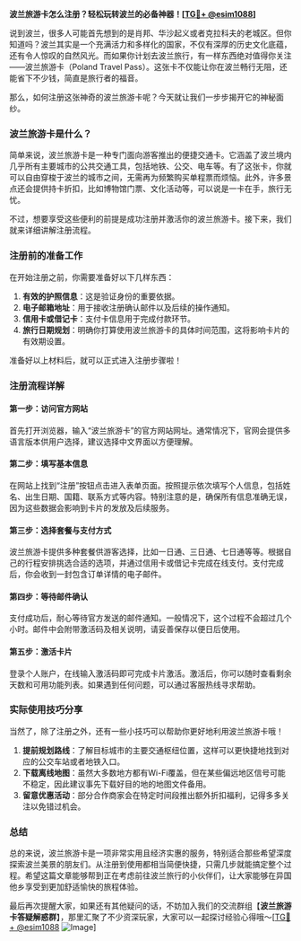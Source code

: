 **波兰旅游卡怎么注册？轻松玩转波兰的必备神器！[[TG💪+ @esim1088](https://t.me/s/esim1088)]**

说到波兰，很多人可能首先想到的是肖邦、华沙起义或者克拉科夫的老城区。但你知道吗？波兰其实是一个充满活力和多样化的国家，不仅有深厚的历史文化底蕴，还有令人惊叹的自然风光。而如果你计划去波兰旅行，有一样东西绝对值得你关注——波兰旅游卡（Poland Travel Pass）。这张卡不仅能让你在波兰畅行无阻，还能省下不少钱，简直是旅行者的福音。

那么，如何注册这张神奇的波兰旅游卡呢？今天就让我们一步步揭开它的神秘面纱。

### 波兰旅游卡是什么？

简单来说，波兰旅游卡是一种专门面向游客推出的便捷交通卡。它涵盖了波兰境内几乎所有主要城市的公共交通工具，包括地铁、公交、电车等。有了这张卡，你就可以自由穿梭于波兰的城市之间，无需再为频繁购买单程票而烦恼。此外，许多景点还会提供持卡折扣，比如博物馆门票、文化活动等，可以说是一卡在手，旅行无忧。

不过，想要享受这些便利的前提是成功注册并激活你的波兰旅游卡。接下来，我们就来详细讲解注册流程。

### 注册前的准备工作

在开始注册之前，你需要准备好以下几样东西：

1. **有效的护照信息**：这是验证身份的重要依据。
2. **电子邮箱地址**：用于接收注册确认邮件以及后续的操作通知。
3. **信用卡或借记卡**：支付卡信息用于完成付款环节。
4. **旅行日期规划**：明确你打算使用波兰旅游卡的具体时间范围，这将影响卡片的有效期设置。

准备好以上材料后，就可以正式进入注册步骤啦！

### 注册流程详解

#### 第一步：访问官方网站
首先打开浏览器，输入“波兰旅游卡”的官方网站网址。通常情况下，官网会提供多语言版本供用户选择，建议选择中文界面以方便理解。

#### 第二步：填写基本信息
在网站上找到“注册”按钮点击进入表单页面。按照提示依次填写个人信息，包括姓名、出生日期、国籍、联系方式等内容。特别注意的是，确保所有信息准确无误，因为这些数据会影响到卡片的发放及后续服务。

#### 第三步：选择套餐与支付方式
波兰旅游卡提供多种套餐供游客选择，比如一日通、三日通、七日通等等。根据自己的行程安排挑选合适的选项，并通过信用卡或借记卡完成在线支付。支付完成后，你会收到一封包含订单详情的电子邮件。

#### 第四步：等待邮件确认
支付成功后，耐心等待官方发送的邮件通知。一般情况下，这个过程不会超过几个小时。邮件中会附带激活码及相关说明，请妥善保存以便日后使用。

#### 第五步：激活卡片
登录个人账户，在线输入激活码即可完成卡片激活。激活后，你可以随时查看剩余天数和可用功能列表。如果遇到任何问题，可以通过客服热线寻求帮助。

### 实际使用技巧分享

当然了，除了注册之外，还有一些小技巧可以帮助你更好地利用波兰旅游卡哦！

1. **提前规划路线**：了解目标城市的主要交通枢纽位置，这样可以更快捷地找到对应的公交车站或者地铁入口。
2. **下载离线地图**：虽然大多数地方都有Wi-Fi覆盖，但在某些偏远地区信号可能不稳定，因此建议事先下载好目的地的地图文件备用。
3. **留意优惠活动**：部分合作商家会在特定时间段推出额外折扣福利，记得多多关注以免错过机会。

### 总结

总的来说，波兰旅游卡是一项非常实用且经济实惠的服务，特别适合那些希望深度探索波兰美景的朋友们。从注册到使用都相当简便快捷，只需几步就能搞定整个过程。希望这篇文章能够帮到正在考虑前往波兰旅行的小伙伴们，让大家能够在异国他乡享受到更加舒适愉快的旅程体验。

最后再次提醒大家，如果还有其他疑问的话，不妨加入我们的交流群组【**波兰旅游卡答疑解惑群**】，那里汇聚了不少资深玩家，大家可以一起探讨经验心得哦～[[TG💪+ @esim1088](https://t.me/s/esim1088) ![Image](https://i.postimg.cc/4NQfJmqS/Snipaste-2025-05-13-00-14-12.png)]